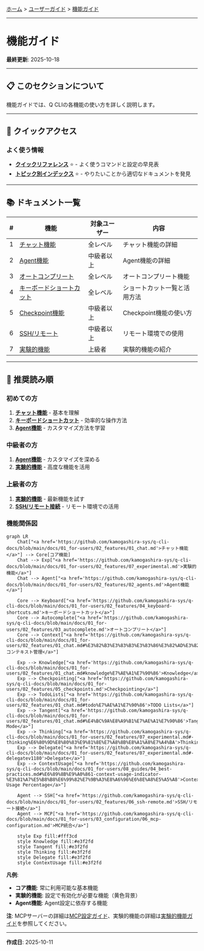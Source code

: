 [ホーム](../../README.md) > [ユーザーガイド](../README.md) > [機能ガイド](README.md)

---

# 機能ガイド

**最終更新**: 2025-10-18

---

## 📋 このセクションについて

機能ガイドでは、Q CLIの各機能の使い方を詳しく説明します。

---

## 🚀 クイックアクセス

### よく使う情報

- **[クイックリファレンス](../07_reference/08_quick-reference.md)** ⭐ - よく使うコマンドと設定の早見表
- **[トピック別インデックス](../07_reference/09_topic-index.md)** ⭐ - やりたいことから適切なドキュメントを発見

---

## 📚 ドキュメント一覧

| # | 機能 | 対象ユーザー | 内容 |
|---|------|-------------|------|
| 1 | [チャット機能](01_chat.md) | 全レベル | チャット機能の詳細 |
| 2 | [Agent機能](02_agents.md) | 中級者以上 | Agent機能の詳細 |
| 3 | [オートコンプリート](03_autocomplete.md) | 全レベル | オートコンプリート機能 |
| 4 | [キーボードショートカット](04_keyboard-shortcuts.md) | 全レベル | ショートカット一覧と活用方法 |
| 5 | [Checkpoint機能](05_checkpoints.md) | 中級者以上 | Checkpoint機能の使い方 |
| 6 | [SSH/リモート](06_ssh-remote.md) | 中級者以上 | リモート環境での使用 |
| 7 | [実験的機能](07_experimental.md) | 上級者 | 実験的機能の紹介 |

---

## 🚀 推奨読み順

### 初めての方
1. **[チャット機能](01_chat.md)** - 基本を理解
2. **[キーボードショートカット](04_keyboard-shortcuts.md)** - 効率的な操作方法
3. **[Agent機能](02_agents.md)** - カスタマイズ方法を学習

### 中級者の方
1. **[Agent機能](02_agents.md)** - カスタマイズを深める
2. **[実験的機能](07_experimental.md)** - 高度な機能を活用

### 上級者の方
1. **[実験的機能](07_experimental.md)** - 最新機能を試す
2. **[SSH/リモート接続](06_ssh-remote.md)** - リモート環境での活用

### 機能関係図

```mermaid
graph LR
    Chat["<a href='https://github.com/kamogashira-sys/q-cli-docs/blob/main/docs/01_for-users/02_features/01_chat.md'>チャット機能</a>"] --> Core[コア機能]
    Chat --> Exp["<a href='https://github.com/kamogashira-sys/q-cli-docs/blob/main/docs/01_for-users/02_features/07_experimental.md'>実験的機能</a>"]
    Chat --> Agent["<a href='https://github.com/kamogashira-sys/q-cli-docs/blob/main/docs/01_for-users/02_features/02_agents.md'>Agent機能</a>"]
    
    Core --> Keyboard["<a href='https://github.com/kamogashira-sys/q-cli-docs/blob/main/docs/01_for-users/02_features/04_keyboard-shortcuts.md'>キーボードショートカット</a>"]
    Core --> Autocomplete["<a href='https://github.com/kamogashira-sys/q-cli-docs/blob/main/docs/01_for-users/02_features/03_autocomplete.md'>オートコンプリート</a>"]
    Core --> Context["<a href='https://github.com/kamogashira-sys/q-cli-docs/blob/main/docs/01_for-users/02_features/01_chat.md#%E3%82%B3%E3%83%B3%E3%83%86%E3%82%AD%E3%82%B9%E3%83%88%E7%AE%A1%E7%90%86'>コンテキスト管理</a>"]
    
    Exp --> Knowledge["<a href='https://github.com/kamogashira-sys/q-cli-docs/blob/main/docs/01_for-users/02_features/01_chat.md#knowledge%E7%AE%A1%E7%90%86'>Knowledge</a>"]
    Exp --> Checkpointing["<a href='https://github.com/kamogashira-sys/q-cli-docs/blob/main/docs/01_for-users/02_features/05_checkpoints.md'>Checkpointing</a>"]
    Exp --> TodoLists["<a href='https://github.com/kamogashira-sys/q-cli-docs/blob/main/docs/01_for-users/02_features/01_chat.md#todo%E7%AE%A1%E7%90%86'>TODO Lists</a>"]
    Exp --> Tangent["<a href='https://github.com/kamogashira-sys/q-cli-docs/blob/main/docs/01_for-users/02_features/01_chat.md#%E4%BC%9A%E8%A9%B1%E7%AE%A1%E7%90%86'>Tangent Mode</a>"]
    Exp --> Thinking["<a href='https://github.com/kamogashira-sys/q-cli-docs/blob/main/docs/01_for-users/02_features/07_experimental.md#-thinking%E6%80%9D%E8%80%83%E9%81%8E%E7%A8%8B%E8%A1%A8%E7%A4%BA'>Thinking</a>"]
    Exp --> Delegate["<a href='https://github.com/kamogashira-sys/q-cli-docs/blob/main/docs/01_for-users/02_features/07_experimental.md#-delegatev1180'>Delegate</a>"]
    Exp --> ContextUsage["<a href='https://github.com/kamogashira-sys/q-cli-docs/blob/main/docs/01_for-users/08_guides/04_best-practices.md#%E6%89%8B%E9%A0%861-context-usage-indicator-%E3%81%A7%E5%B8%B8%E6%99%82%E7%9B%A3%E8%A6%96%E6%8E%A8%E5%A5%A8'>Context Usage Percentage</a>"]
    
    Agent --> SSH["<a href='https://github.com/kamogashira-sys/q-cli-docs/blob/main/docs/01_for-users/02_features/06_ssh-remote.md'>SSH/リモート接続</a>"]
    Agent --> MCP["<a href='https://github.com/kamogashira-sys/q-cli-docs/blob/main/docs/01_for-users/03_configuration/06_mcp-configuration.md'>MCP統合</a>"]
    
    style Exp fill:#fff3cd
    style Knowledge fill:#e3f2fd
    style Tangent fill:#e3f2fd
    style Thinking fill:#e3f2fd
    style Delegate fill:#e3f2fd
    style ContextUsage fill:#e3f2fd
```

**凡例**:
- **コア機能**: 常に利用可能な基本機能
- **実験的機能**: 設定で有効化が必要な機能（黄色背景）
- **Agent機能**: Agent設定に依存する機能

**注**: MCPサーバーの詳細は[MCP設定ガイド](../03_configuration/06_mcp-configuration.md)、実験的機能の詳細は[実験的機能ガイド](07_experimental.md)を参照してください。

---

**作成日**: 2025-10-11

